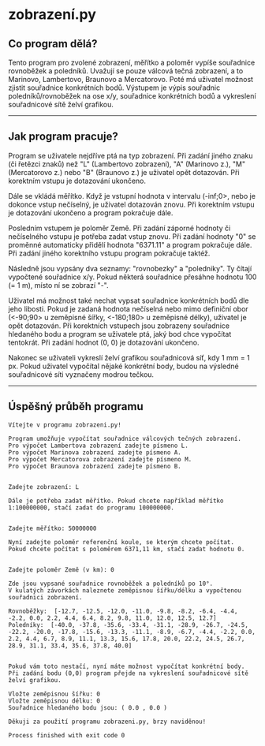 # zobrazení.py

## Co program dělá?

Tento program pro zvolené zobrazení, měřítko a poloměr vypíše souřadnice rovnoběžek
a poledníků. Uvažují se pouze válcová tečná zobrazení, a to Marinovo, Lambertovo, 
Braunovo a Mercatorovo. Poté má uživatel možnost zjistit souřadnice konkrétních
bodů. Výstupem je výpis souřadnic poledníků/rovnoběžek na ose x/y, souřadnice
konkrétních bodů a vykreslení souřadnicové sítě želví grafikou.

************

## Jak program pracuje?

Program se uživatele nejdříve ptá na typ zobrazení. Při zadání jiného znaku (či
řetězci znaků) než "L" (Lambertovo zobrazení), "A" (Marinovo z.), "M" (Mercatorovo
z.) nebo "B" (Braunovo z.) je uživatel opět dotazován. Při korektním vstupu je 
dotazování ukončeno.

Dále se vkládá měřítko. Když je vstupní hodnota v intervalu (-inf;0>, nebo je dokonce
vstup nečíselný, je uživatel dotazován znovu. Při korektním vstupu je 
dotazování ukončeno a program pokračuje dále.

Posledním vstupem je poloměr Země. Při zadání záporné hodnoty či nečíselného vstupu
je potřeba zadat vstup znovu. Při zadání hodnoty "0" se proměnné automaticky přidělí
hodnota "6371.11" a program pokračuje dále. Při zadání jiného korektního vstupu
program pokračuje taktéž.

Následně jsou vypsány dva seznamy: "rovnobezky" a "poledniky". Ty čítají vypočtené 
souřadnice x/y. Pokud některá souřadnice přesáhne hodnotu 100 (= 1 m), místo ní se 
zobrazí "-".

Uživatel má možnost také nechat vypsat souřadnice konkrétních bodů dle jeho libosti.
Pokud je zadaná hodnota nečíselná nebo mimo definiční obor (<-90;90> u zeměpisné šířky,
<-180;180> u zeměpisné délky), uživatel je opět dotazován. Při korektních vstupech
jsou zobrazeny souřadnice hledaného bodu a program se uživatele ptá, jaký bod chce
vypočítat tentokrát. Při zadání hodnot (0, 0) je dotazování ukončeno.

Nakonec se uživateli vykreslí želví grafikou souřadnicová síť, kdy 1 mm = 1 px.
Pokud uživatel vypočítal nějaké konkrétní body, budou na výsledné souřadnicové síti 
vyznačeny modrou tečkou.

**********

## Úspěšný průběh programu

```
Vítejte v programu zobrazeni.py!

Program umožňuje vypočítat souřadnice válcových tečných zobrazení.
Pro výpočet Lambertova zobrazení zadejte písmeno L.
Pro výpočet Marinova zobrazení zadejte písmeno A.
Pro výpočet Mercatorova zobrazení zadejte písmeno M.
Pro výpočet Braunova zobrazení zadejte písmeno B.


Zadejte zobrazení: L

Dále je potřeba zadat měřítko. Pokud chcete například měřítko 1:100000000, stačí zadat do programu 100000000.


Zadejte měřítko: 50000000

Nyní zadejte poloměr referenční koule, se kterým chcete počítat.
Pokud chcete počítat s poloměrem 6371,11 km, stačí zadat hodnotu 0.


Zadejte poloměr Země (v km): 0

Zde jsou vypsané souřadnice rovnoběžek a poledníků po 10°. 
V kulatých závorkách naleznete zeměpisnou šířku/délku a vypočtenou souřadnici zobrazení.

Rovnoběžky:  [-12.7, -12.5, -12.0, -11.0, -9.8, -8.2, -6.4, -4.4, -2.2, 0.0, 2.2, 4.4, 6.4, 8.2, 9.8, 11.0, 12.0, 12.5, 12.7]
Poledníky:  [-40.0, -37.8, -35.6, -33.4, -31.1, -28.9, -26.7, -24.5, -22.2, -20.0, -17.8, -15.6, -13.3, -11.1, -8.9, -6.7, -4.4, -2.2, 0.0, 2.2, 4.4, 6.7, 8.9, 11.1, 13.3, 15.6, 17.8, 20.0, 22.2, 24.5, 26.7, 28.9, 31.1, 33.4, 35.6, 37.8, 40.0]


Pokud vám toto nestačí, nyní máte možnost vypočítat konkrétní body.
Při zadání bodu (0,0) program přejde na vykreslení souřadnicové sítě želví grafikou.

Vložte zeměpisnou šířku: 0
Vložte zeměpisnou délku: 0
Souřadnice hledaného bodu jsou: ( 0.0 , 0.0 )

Děkuji za použití programu zobrazeni.py, brzy naviděnou!

Process finished with exit code 0
```

